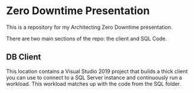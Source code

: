 # Zero Downtime Presentation

This is a repository for my Architecting Zero Downtime presentation.

There are two main sections of the repo: the client and SQL Code.

## DB Client
This location contains a Visual Studio 2019 project that builds a thick client you can use to connect to a SQL Server instance and continuously run a workload. This workload matches up with the code from the SQL folder.

